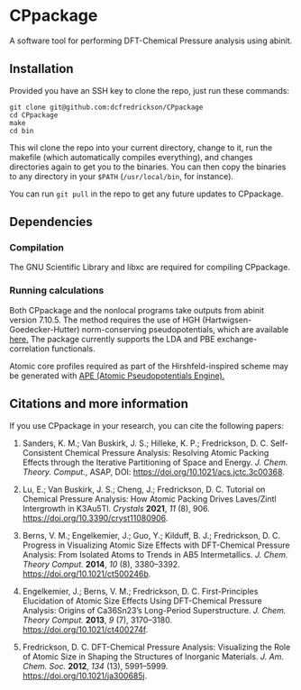 # CPpackage

A software tool for performing DFT-Chemical Pressure analysis using abinit.

## Installation

Provided you have an SSH key to clone the repo, just run these commands:
```
git clone git@github.com:dcfredrickson/CPpackage
cd CPpackage
make
cd bin
```
This wil clone the repo into your current directory, change to it, run the 
makefile (which automatically compiles everything), and changes directories
again to get you to the binaries. You can then copy the binaries to any
directory in your `$PATH` (`/usr/local/bin`, for instance).

You can run `git pull` in the repo to get any future updates to CPpackage.

## Dependencies

### Compilation

The GNU Scientific Library and libxc are required for compiling CPpackage.

### Running calculations

Both CPpackage and the nonlocal programs take outputs from abinit version
7.10.5. The method requires the use of HGH (Hartwigsen-Goedecker-Hutter) 
norm-conserving pseudopotentials, which are available
[here.](https://www.abinit.org/psp-tables) The package currently supports the
LDA and PBE exchange-correlation functionals.

Atomic core profiles required as part of the Hirshfeld-inspired scheme may be
generated with 
[APE (Atomic Pseudopotentials Engine).](https://www.tddft.org/programs/APE/)

## Citations and more information

If you use CPpackage in your research, you can cite the following papers:
1. Sanders, K. M.; Van Buskirk, J. S.; Hilleke, K. P.; Fredrickson, D. C.
Self-Consistent Chemical Pressure Analysis: Resolving Atomic Packing Effects
through the Iterative Partitioning of Space and Energy. *J. Chem. Theory. Comput.*,
ASAP, DOI: https://doi.org/10.1021/acs.jctc.3c00368.

3. Lu, E.; Van Buskirk, J. S.; Cheng, J.; Fredrickson, D. C. Tutorial on 
Chemical Pressure Analysis: How Atomic Packing Drives Laves/Zintl Intergrowth in
K3Au5Tl. *Crystals* **2021**, *11* (8), 906. 
https://doi.org/10.3390/cryst11080906.

4. Berns, V. M.; Engelkemier, J.; Guo, Y.; Kilduff, B. J.; Fredrickson, D. C.
Progress in Visualizing Atomic Size Effects with DFT-Chemical Pressure
Analysis: From Isolated Atoms to Trends in AB5 Intermetallics. *J. Chem. Theory
Comput.* **2014**, *10* (8), 3380–3392. https://doi.org/10.1021/ct500246b.

5. Engelkemier, J.; Berns, V. M.; Fredrickson, D. C. First-Principles 
Elucidation of Atomic Size Effects Using DFT-Chemical Pressure Analysis: 
Origins of Ca36Sn23’s Long-Period Superstructure. *J. Chem. Theory Comput.* 
**2013**, *9* (7), 3170–3180. https://doi.org/10.1021/ct400274f.

6. Fredrickson, D. C. DFT-Chemical Pressure Analysis: Visualizing the Role of
Atomic Size in Shaping the Structures of Inorganic Materials. *J. Am. Chem. 
Soc.* **2012**, *134* (13), 5991–5999. https://doi.org/10.1021/ja300685j.
